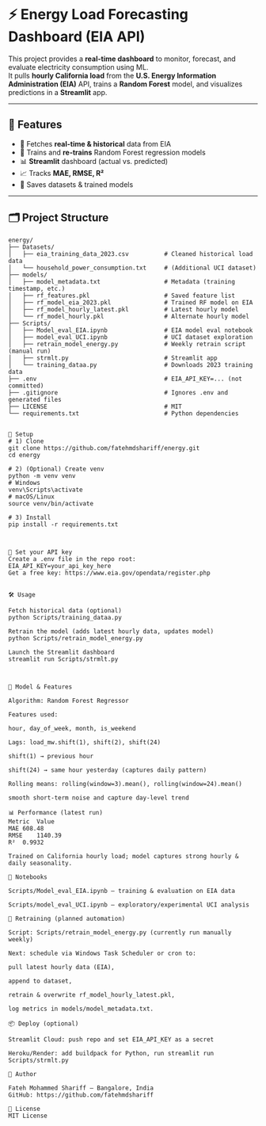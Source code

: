 # ⚡ Energy Load Forecasting Dashboard (EIA API)

This project provides a **real-time dashboard** to monitor, forecast, and evaluate electricity consumption using ML.  
It pulls **hourly California load** from the **U.S. Energy Information Administration (EIA)** API, trains a **Random Forest** model, and visualizes predictions in a **Streamlit** app.

---

## 📌 Features
- 🔄 Fetches **real-time & historical** data from EIA
- 🤖 Trains and **re-trains** Random Forest regression models
- 📊 **Streamlit** dashboard (actual vs. predicted)
- 📈 Tracks **MAE, RMSE, R²**
- 💾 Saves datasets & trained models

---

## 🗂 Project Structure
```text
energy/
├── Datasets/
│   ├── eia_training_data_2023.csv          # Cleaned historical load data
│   └── household_power_consumption.txt     # (Additional UCI dataset)
├── models/
│   ├── model_metadata.txt                  # Metadata (training timestamp, etc.)
│   ├── rf_features.pkl                     # Saved feature list
│   ├── rf_model_eia_2023.pkl               # Trained RF model on EIA
│   ├── rf_model_hourly_latest.pkl          # Latest hourly model
│   └── rf_model_hourly.pkl                 # Alternate hourly model
├── Scripts/
│   ├── Model_eval_EIA.ipynb                # EIA model eval notebook
│   ├── model_eval_UCI.ipynb                # UCI dataset exploration
│   ├── retrain_model_energy.py             # Weekly retrain script (manual run)
│   ├── strmlt.py                           # Streamlit app
│   └── training_dataa.py                   # Downloads 2023 training data
├── .env                                    # EIA_API_KEY=... (not committed)
├── .gitignore                              # Ignores .env and generated files
├── LICENSE                                 # MIT
└── requirements.txt                        # Python dependencies


🚀 Setup
# 1) Clone
git clone https://github.com/fatehmdshariff/energy.git
cd energy

# 2) (Optional) Create venv
python -m venv venv
# Windows
venv\Scripts\activate
# macOS/Linux
source venv/bin/activate

# 3) Install
pip install -r requirements.txt



🔑 Set your API key
Create a .env file in the repo root:
EIA_API_KEY=your_api_key_here
Get a free key: https://www.eia.gov/opendata/register.php


🛠 Usage

Fetch historical data (optional)
python Scripts/training_dataa.py

Retrain the model (adds latest hourly data, updates model)
python Scripts/retrain_model_energy.py

Launch the Streamlit dashboard
streamlit run Scripts/strmlt.py



🧠 Model & Features

Algorithm: Random Forest Regressor

Features used:

hour, day_of_week, month, is_weekend

Lags: load_mw.shift(1), shift(2), shift(24)

shift(1) → previous hour

shift(24) → same hour yesterday (captures daily pattern)

Rolling means: rolling(window=3).mean(), rolling(window=24).mean()

smooth short-term noise and capture day-level trend

📊 Performance (latest run)
Metric	Value
MAE	608.48
RMSE	1140.39
R²	0.9932

Trained on California hourly load; model captures strong hourly & daily seasonality.

🧪 Notebooks

Scripts/Model_eval_EIA.ipynb — training & evaluation on EIA data

Scripts/model_eval_UCI.ipynb — exploratory/experimental UCI analysis

🔁 Retraining (planned automation)

Script: Scripts/retrain_model_energy.py (currently run manually weekly)

Next: schedule via Windows Task Scheduler or cron to:

pull latest hourly data (EIA),

append to dataset,

retrain & overwrite rf_model_hourly_latest.pkl,

log metrics in models/model_metadata.txt.

📦 Deploy (optional)

Streamlit Cloud: push repo and set EIA_API_KEY as a secret

Heroku/Render: add buildpack for Python, run streamlit run Scripts/strmlt.py

🙌 Author

Fateh Mohammed Shariff — Bangalore, India
GitHub: https://github.com/fatehmdshariff

📄 License
MIT License

